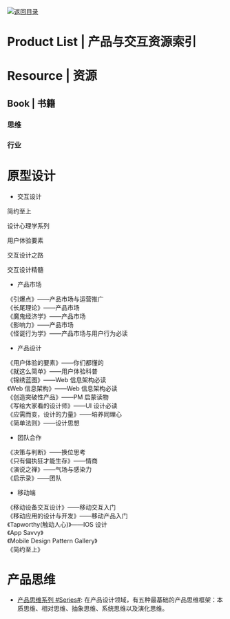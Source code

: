 [![返回目录](https://user-images.githubusercontent.com/5803001/38079637-ff0abcf0-3371-11e8-9b76-ad651620afc7.jpg)](https://github.com/wxyyxc1992/Awesome-Lists)

# Product List | 产品与交互资源索引

# Resource | 资源

## Book | 书籍

### 思维

### 行业

# 原型设计

- 交互设计

简约至上

设计心理学系列

用户体验要素

交互设计之路

交互设计精髓

- 产品市场

《引爆点》——产品市场与运营推广  
《长尾理论》——产品市场  
《魔鬼经济学》——产品市场  
《影响力》——产品市场  
《怪诞行为学》——产品市场与用户行为必读

- 产品设计

《用户体验的要素》——你们都懂的  
《就这么简单》——用户体验科普  
《锦绣蓝图》——Web 信息架构必读  
《Web 信息架构》——Web 信息架构必读  
《创造突破性产品》——PM 启蒙读物  
《写给大家看的设计师》——UI 设计必读  
《应需而变，设计的力量》——培养同理心  
《简单法则》——设计思想

- 团队合作

《决策与判断》——换位思考  
《只有偏执狂才能生存》——情商  
《演说之禅》——气场与感染力  
《启示录》——团队

- 移动端

《移动设备交互设计》——移动交互入门  
《移动应用的设计与开发》——移动产品入门  
《Tapworthy(触动人心)》——IOS 设计  
《App Savvy》  
《Mobile Design Pattern Gallery》  
《简约至上》

# 产品思维

- [产品思维系列 #Series#](https://zhuanlan.zhihu.com/p/55741247): 在产品设计领域，有五种最基础的产品思维框架：本质思维、相对思维、抽象思维、系统思维以及演化思维。